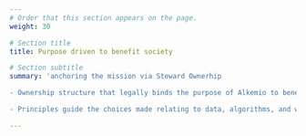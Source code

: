 ```yaml
---
# Order that this section appears on the page.
weight: 30

# Section title
title: Purpose driven to benefit society

# Section subtitle 
summary: 'anchoring the mission via Steward Ownerhip

- Ownership structure that legally binds the purpose of Alkemio to benefit society

- Principles guide the choices made relating to data, algorithms, and ways of working together.'

---
```

